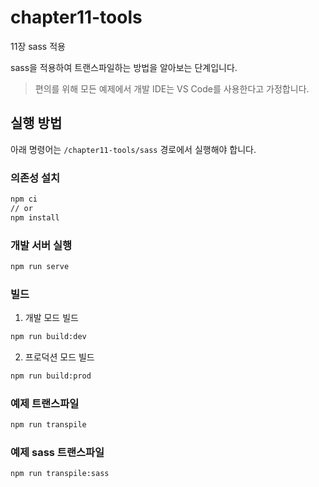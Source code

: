 # chapter11-tools

11장 sass 적용

sass을 적용하여 트랜스파일하는 방법을 알아보는 단계입니다.

> 편의를 위해 모든 예제에서 개발 IDE는 VS Code를 사용한다고 가정합니다.

## 실행 방법

아래 명령어는 `/chapter11-tools/sass` 경로에서 실행해야 합니다.

### 의존성 설치

```sh
npm ci
// or
npm install
```

### 개발 서버 실행

```sh
npm run serve
```

### 빌드

1. 개발 모드 빌드

```sh
npm run build:dev
```

2. 프로덕션 모드 빌드

```sh
npm run build:prod
```

### 예제 트랜스파일

```sh
npm run transpile
```

### 예제 sass 트랜스파일

```sh
npm run transpile:sass
```
